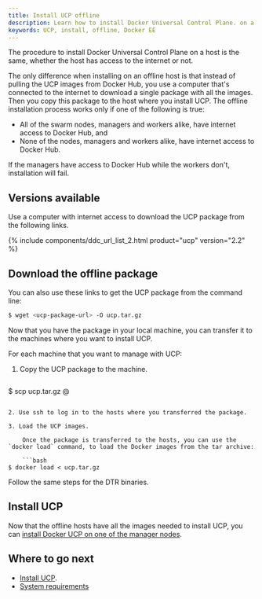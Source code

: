 ```yaml
---
title: Install UCP offline
description: Learn how to install Docker Universal Control Plane. on a machine with no internet access.
keywords: UCP, install, offline, Docker EE
---
```

The procedure to install Docker Universal Control Plane on a host is the same, whether the host has access to the internet or not.

The only difference when installing on an offline host is that instead of pulling the UCP images from Docker Hub, you use a computer that's connected to the internet to download a single package with all the images. Then you copy this package to the host where you install UCP. The offline installation process works only if one of the following is true:

* All of the swarm nodes, managers and workers alike, have internet access to Docker Hub, and
* None of the nodes, managers and workers alike, have internet access to Docker Hub.

If the managers have access to Docker Hub while the workers don't, installation will fail.

## Versions available

Use a computer with internet access to download the UCP package from the following links.

{% include components/ddc_url_list_2.html product="ucp" version="2.2" %}

## Download the offline package

You can also use these links to get the UCP package from the command line:

```bash
$ wget <ucp-package-url> -O ucp.tar.gz
```

Now that you have the package in your local machine, you can transfer it to the machines where you want to install UCP.

For each machine that you want to manage with UCP:

1. Copy the UCP package to the machine.
    
    ```bash
$ scp ucp.tar.gz <user>@<host>
```

2. Use ssh to log in to the hosts where you transferred the package.

3. Load the UCP images.
    
    Once the package is transferred to the hosts, you can use the `docker load` command, to load the Docker images from the tar archive:
    
    ```bash
$ docker load < ucp.tar.gz
```

Follow the same steps for the DTR binaries.

## Install UCP

Now that the offline hosts have all the images needed to install UCP, you can [install Docker UCP on one of the manager nodes](index.md).

## Where to go next

* [Install UCP](index.md).
* [System requirements](system-requirements.md)